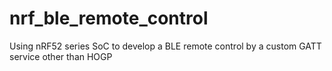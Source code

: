 # nrf_ble_remote_control
Using nRF52 series SoC to develop a BLE remote control by a custom GATT service other than HOGP
